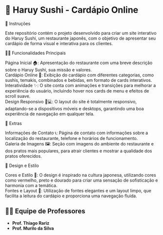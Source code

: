 # 🍣 Haruy Sushi - Cardápio Online

📌 Instruções

  Este repositório contém o projeto desenvolvido para criar um site interativo do Haruy Sushi, um restaurante japonês, com o objetivo de apresentar seu cardápio de forma visual e   interativa para os clientes.

🧑‍💻 Funcionalidades Principais

   Página Inicial 🏠: Apresentação do restaurante com uma breve descrição sobre o Haruy Sushi, sua missão e valores.<br>
   Cardápio Online 📜: Exibição do cardápio com diferentes categorias, como sushis, temakis, combinados e bebidas, em formato de cards interativos.<br>
   Interatividade ✨: O site conta com animações e transições para melhorar a experiência do usuário, incluindo hover nos cards de menu e efeitos de scroll suave.<br>
   Design Responsivo 📱💻: O layout do site é totalmente responsivo, adaptando-se a dispositivos móveis e desktops, garantindo uma boa experiência de navegação em qualquer tela.<br>

🌟 Extras

   Informações de Contato 📞: Página de contato com informações sobre a localização do restaurante, telefone e horários de funcionamento.<br>
   Galeria de Imagens 🖼️: Seção com imagens do ambiente do restaurante e dos pratos mais populares, para atrair clientes e mostrar a qualidade dos pratos oferecidos.<br>

🎨 Design e Estilo

   Cores e Estilo 🎨: O design é inspirado na cultura japonesa, utilizando cores como vermelho, preto e dourado para criar uma sensação de sofisticação e harmonia com a temática.<br>
   Fontes e Layout 📝: Utilização de fontes elegantes e um layout limpo, que facilita a leitura do cardápio e proporciona uma navegação fluida.<br>

   ## 👩‍🏫 **Equipe de Professores**

- **Prof. Thiago Rariz**
- **Prof. Murilo da Silva**
